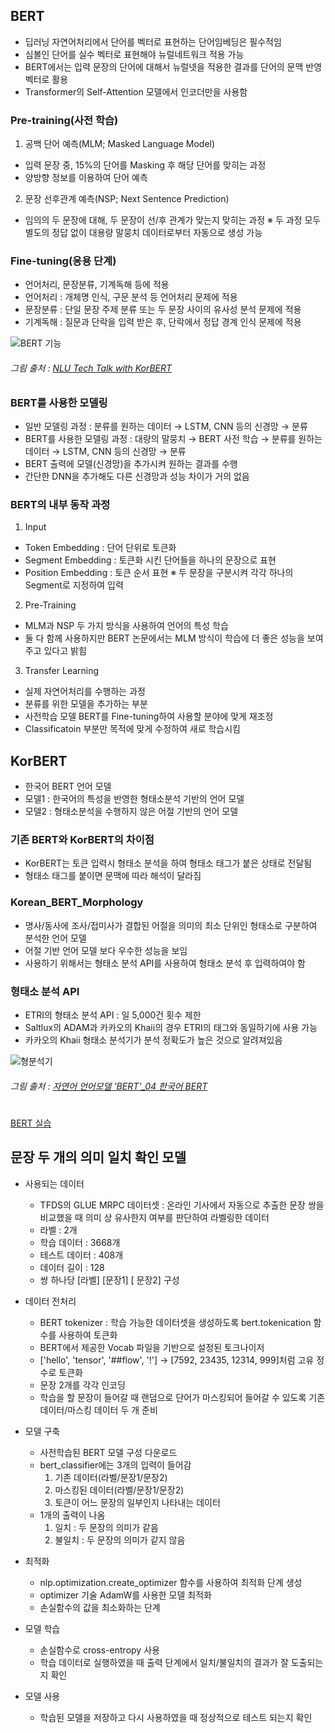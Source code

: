 ## BERT
- 딥러닝 자연어처리에서 단어를 벡터로 표현하는 단어임베딩은 필수적임
- 심볼인 단어를 실수 벡터로 표현해야 뉴럴네트워크 적용 가능
- BERT에서는 입력 문장의 단어에 대해서 뉴럴넷을 적용한 결과를 단어의 문맥 반영 벡터로 활용
- Transformer의 Self-Attention 모델에서 인코더만을 사용함

### Pre-training(사전 학습)
1. 공백 단어 예측(MLM; Masked Language Model)
- 입력 문장 중, 15%의 단어를 Masking 후 해당 단어를 맞히는 과정
- 양방향 정보를 이용하여 단어 예측
2. 문장 선후관계 예측(NSP; Next Sentence Prediction)
- 임의의 두 문장에 대해, 두 문장이 선/후 관계가 맞는지 맞히는 과정
※ 두 과정 모두 별도의 정답 없이 대용량 말뭉치 데이터로부터 자동으로 생성 가능

### Fine-tuning(응용 단계)
- 언어처리, 문장분류, 기계독해 등에 적용
- 언어처리 : 개체명 인식, 구문 분석 등 언어처리 문제에 적용
- 문장분류 : 단일 문장 주제 분류 또는 두 문장 사이의 유사성 분석 문제에 적용
- 기계독해 : 질문과 단락을 입력 받은 후, 단락에서 정답 경계 인식 문제에 적용

![BERT 기능](https://user-images.githubusercontent.com/60456487/89921360-8ff99800-dc38-11ea-9651-642da03bad88.png)
   ###### 그림 출처 : [NLU Tech Talk with KorBERT](https://www.slideshare.net/LGCNSairesearch/nlu-tech-talk-with-korbert)

### BERT를 사용한 모델링
- 일반 모델링 과정 : 분류를 원하는 데이터 → LSTM, CNN 등의 신경망 → 분류
- BERT를 사용한 모델링 과정 : 대량의 말뭉치 → BERT 사전 학습 → 분류를 원하는 데이터 → LSTM, CNN 등의 신경망 → 분류
- BERT 출력에 모델(신경망)을 추가시켜 원하는 결과를 수행
- 간단한 DNN을 추가해도 다른 신경망과 성능 차이가 거의 없음

### BERT의 내부 동작 과정
1. Input
- Token Embedding : 단어 단위로 토큰화
- Segment Embedding : 토큰화 시킨 단어들을 하나의 문장으로 표현
- Position Embedding : 토큰 순서 표현
※ 두 문장을 구분시켜 각각 하나의 Segment로 지정하여 입력
2. Pre-Training
- MLM과 NSP 두 가지 방식을 사용하여 언어의 특성 학습
- 둘 다 함께 사용하지만 BERT 논문에서는 MLM 방식이 학습에 더 좋은 성능을 보여주고 있다고 밝힘
3. Transfer Learning
- 실제 자연어처리를 수행하는 과정
- 분류를 위한 모델을 추가하는 부분
- 사전학습 모델 BERT를 Fine-tuning하여 사용할 분야에 맞게 재조정
- Classificatoin 부분만 목적에 맞게 수정하여 새로 학습시킴


## KorBERT
- 한국어 BERT 언어 모델
- 모델1 : 한국어의 특성을 반영한 형태소분석 기반의 언어 모델
- 모델2 : 형태소분석을 수행하지 않은 어절 기반의 언어 모델

### 기존 BERT와 KorBERT의 차이점
- KorBERT는 토큰 입력시 형태소 분석을 하여 형태소 태그가 붙은 상태로 전달됨
- 형태소 태그를 붙이면 문맥에 따라 해석이 달라짐 

### Korean_BERT_Morphology	
- 명사/동사에 조사/접미사가 결합된 어절을 의미의 최소 단위인 형태소로 구분하여 분석한 언어 모델
- 어절 기반 언어 모델 보다 우수한 성능을 보임
- 사용하기 위해서는 형태소 분석 API를 사용하여 형태소 분석 후 입력하여야 함

### 형태소 분석 API
- ETRI의 형태소 분석 API : 일 5,000건 횟수 제한
- Saltlux의 ADAM과 카카오의 Khaii의 경우 ETRI의 태그와 동일하기에 사용 가능
- 카카오의 Khaii 형태소 분석기가 분석 정확도가 높은 것으로 알려져있음

![형분석기](https://user-images.githubusercontent.com/60456487/89919229-f6c98200-dc35-11ea-8f9a-be8019fec0f7.png)
   ###### 그림 출처 : [자연어 언어모델 'BERT'_04 한국어 BERT](https://blog.naver.com/jeanmy1102/221747257049)

#

[BERT 실습](https://www.tensorflow.org/official_models/fine_tuning_bert)

## 문장 두 개의 의미 일치 확인 모델

* 사용되는 데이터
   - TFDS의 GLUE MRPC 데이터셋 : 온라인 기사에서 자동으로 추출한 문장 쌍을 비교했을 때 의미 상 유사한지 여부를 판단하여 라벨링한 데이터
   - 라벨 : 2개
   - 학습 데이터 : 3668개
   - 테스트 데이터 : 408개
   - 데이터 길이 : 128
   - 쌍 하나당 [라벨] [문장1] [ 문장2] 구성

* 데이터 전처리
   - BERT tokenizer : 학습 가능한 데이터셋을 생성하도록 bert.tokenication 함수를 사용하여 토큰화
   - BERT에서 제공한 Vocab 파일을 기반으로 설정된 토크나이저
   - ['hello', 'tensor', '##flow', '!'] → [7592, 23435, 12314, 999]처럼 고유 정수로 토큰화
   - 문장 2개를 각각 인코딩
   - 학습을 할 문장이 들어갈 때 랜덤으로 단어가 마스킹되어 들어갈 수 있도록 기존 데이터/마스킹 데이터 두 개 준비

* 모델 구축
   - 사전학습된 BERT 모델 구성 다운로드
   - bert_classifier에는 3개의 입력이 들어감
      1. 기존 데이터(라벨/문장1/문장2)
      2. 마스킹된 데이터(라벨/문장1/문장2)
      3. 토큰이 어느 문장의 일부인지 나타내는 데이터
   - 1개의 출력이 나옴
      1. 일치 : 두 문장의 의미가 같음
      2. 불일치 : 두 문장의 의미가 같지 않음

* 최적화
   - nlp.optimization.create_optimizer 함수를 사용하여 최적화 단계 생성
   - optimizer 기술 AdamW를 사용한 모델 최적화
   - 손실함수의 값을 최소화하는 단계

* 모델 학습
   - 손실함수로 cross-entropy 사용
   - 학습 데이터로 실행하였을 때 출력 단계에서 일치/불일치의 결과가 잘 도출되는지 확인

* 모델 사용
   - 학습된 모델을 저장하고 다시 사용하였을 때 정상적으로 테스트 되는지 확인   
